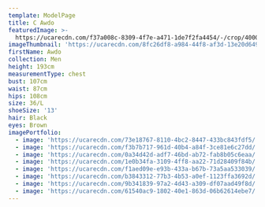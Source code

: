 ```yaml
---
template: ModelPage
title: C Awdo
featuredImage: >-
  https://ucarecdn.com/f37a008c-8309-4f7e-a471-1de7f2fa4454/-/crop/4000x3087/0,139/-/preview/
imageThumbnail: 'https://ucarecdn.com/8fc26df8-a984-44f8-af3d-13e20d6496f0/'
firstName: Awdo
collection: Men
height: 193cm
measurementType: chest
bust: 107cm
waist: 87cm
hips: 108cm
size: 36/L
shoeSize: '13'
hair: Black
eyes: Brown
imagePortfolio:
  - image: 'https://ucarecdn.com/73e18767-8110-4bc2-8447-433bc843fdf5/'
  - image: 'https://ucarecdn.com/f3b7b717-961d-40b4-a84f-3ce81e6c27dd/'
  - image: 'https://ucarecdn.com/0a34d42d-adf7-46bd-ab72-fab8b05c6eaa/'
  - image: 'https://ucarecdn.com/1e0b34fa-3109-4ff8-aa22-71d28409f84b/'
  - image: 'https://ucarecdn.com/f1aed09e-e93b-433a-b67b-73a5aa533039/'
  - image: 'https://ucarecdn.com/b3843312-77b3-4b53-a0ef-1123ffa3692d/'
  - image: 'https://ucarecdn.com/9b341839-97a2-4d43-a309-df07aad49f8d/'
  - image: 'https://ucarecdn.com/61540ac9-1802-40e1-863d-06b62614ebe7/'
---
```


